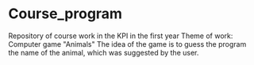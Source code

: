 # Course_program
 Repository of course work in the KPI in the first year
 Theme of work: Computer game "Animals"
 The idea of the game is to guess the program the name of the animal, which was suggested by the user.
